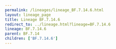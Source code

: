 ```yaml
---
permalink: /lineages/lineage_BF.7.14.6.html
layout: lineage_page
title: Lineage BF.7.14.6
redirect_to: ../lineage.html?lineage=BF.7.14.6
lineage: BF.7.14.6
parent: BF.7.14
children: ['BF.7.14.6']
---
```

